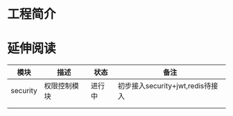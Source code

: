 # 工程简介

# 延伸阅读

|   模块   |   描述   |  状态    |   备注   |
| ---- | ---- | ---- | ---- |
|   security   |  权限控制模块    |  进行中    |  初步接入security+jwt,redis待接入    |
|      |      |      |      |
|      |      |      |      |